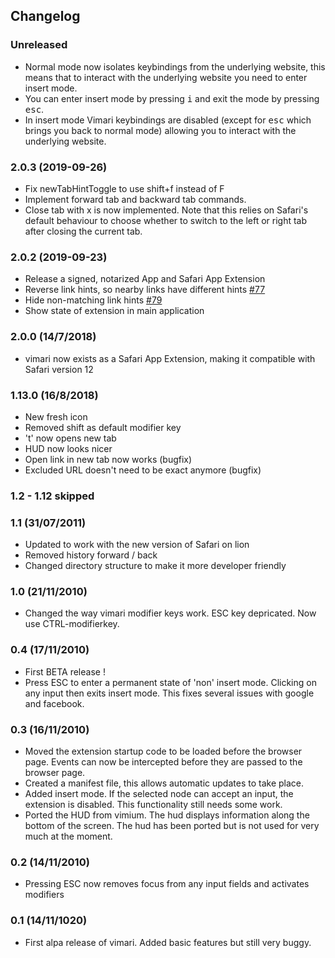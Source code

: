 Changelog
-------------

### Unreleased

* Normal mode now isolates keybindings from the underlying website, this means that to interact with the underlying website you need to enter insert mode.
* You can enter insert mode by pressing <kbd>i</kbd> and exit the mode by pressing <kbd>esc</kbd>.
* In insert mode Vimari keybindings are disabled (except for <kbd>esc</kbd> which brings you back to normal mode) allowing you to interact with the underlying website.

### 2.0.3 (2019-09-26)

* Fix newTabHintToggle to use shift+f instead of F
* Implement forward tab and backward tab commands.
* Close tab with x is now implemented. Note that this relies on Safari's default behaviour to choose whether to switch to the left or right tab after closing the current tab.

### 2.0.2 (2019-09-23)

* Release a signed, notarized App and Safari App Extension 
* Reverse link hints, so nearby links have different hints [#77](https://github.com/televator-apps/vimari/issues/77)
* Hide non-matching link hints [#79](https://github.com/televator-apps/vimari/issues/79)
* Show state of extension in main application

### 2.0.0 (14/7/2018)
* vimari now exists as a Safari App Extension, making it compatible with Safari
  version 12

### 1.13.0 (16/8/2018)
* New fresh icon
* Removed shift as default modifier key
* 't' now opens new tab
* HUD now looks nicer
* Open link in new tab now works (bugfix)
* Excluded URL doesn't need to be exact anymore (bugfix)

### 1.2 - 1.12 skipped

### 1.1 (31/07/2011)
* Updated to work with the new version of Safari on lion
* Removed history forward / back
* Changed directory structure to make it more developer friendly

### 1.0 (21/11/2010)
* Changed the way vimari modifier keys work.  ESC key depricated.  Now use CTRL-modifierkey.

### 0.4 (17/11/2010)
* First BETA release !
* Press ESC to enter a permanent state of 'non' insert mode.  Clicking on any input then exits insert mode.  This fixes several issues with google and facebook.

### 0.3 (16/11/2010)
* Moved the extension startup code to be loaded before the browser page.  Events can now be intercepted before they are passed to the browser page.
* Created a manifest file, this allows automatic updates to take place.
* Added insert mode.  If the selected node can accept an input, the extension is disabled.  This functionality still needs some work.
* Ported the HUD from vimium.  The hud displays information along the bottom of the screen.  The hud has been ported but is not used for very much at the moment.

### 0.2 (14/11/2010)
* Pressing ESC now removes focus from any input fields and activates modifiers

### 0.1 (14/11/1020)
* First alpa release of vimari.  Added basic features but still very buggy.
